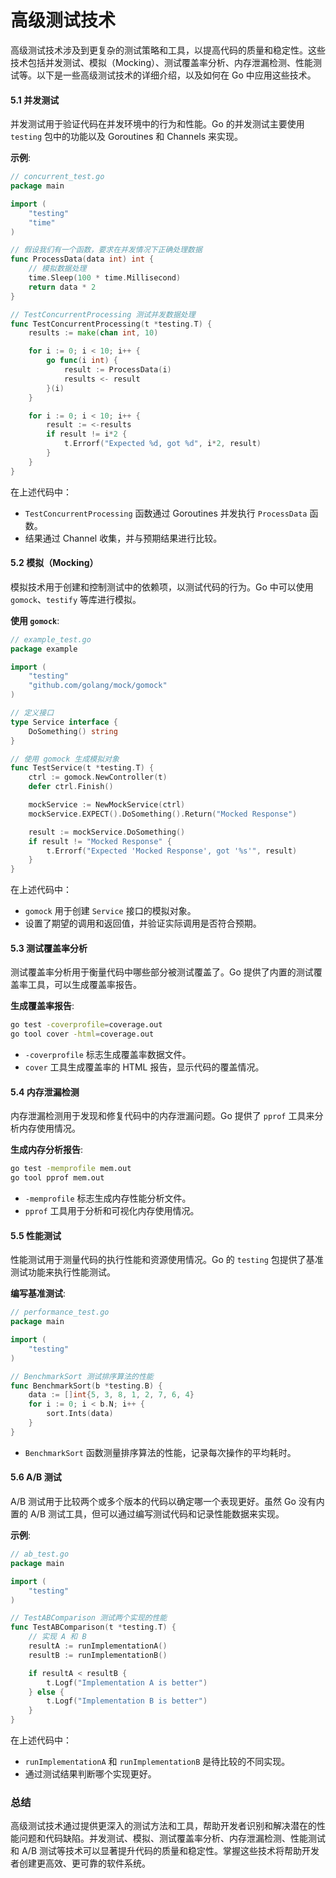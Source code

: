 # 高级测试技术


高级测试技术涉及到更复杂的测试策略和工具，以提高代码的质量和稳定性。这些技术包括并发测试、模拟（Mocking）、测试覆盖率分析、内存泄漏检测、性能测试等。以下是一些高级测试技术的详细介绍，以及如何在 Go 中应用这些技术。

#### 5.1 并发测试

并发测试用于验证代码在并发环境中的行为和性能。Go 的并发测试主要使用 `testing` 包中的功能以及 Goroutines 和 Channels 来实现。

**示例**:
```go
// concurrent_test.go
package main

import (
    "testing"
    "time"
)

// 假设我们有一个函数，要求在并发情况下正确处理数据
func ProcessData(data int) int {
    // 模拟数据处理
    time.Sleep(100 * time.Millisecond)
    return data * 2
}

// TestConcurrentProcessing 测试并发数据处理
func TestConcurrentProcessing(t *testing.T) {
    results := make(chan int, 10)

    for i := 0; i < 10; i++ {
        go func(i int) {
            result := ProcessData(i)
            results <- result
        }(i)
    }

    for i := 0; i < 10; i++ {
        result := <-results
        if result != i*2 {
            t.Errorf("Expected %d, got %d", i*2, result)
        }
    }
}
```

在上述代码中：
- `TestConcurrentProcessing` 函数通过 Goroutines 并发执行 `ProcessData` 函数。
- 结果通过 Channel 收集，并与预期结果进行比较。

#### 5.2 模拟（Mocking）

模拟技术用于创建和控制测试中的依赖项，以测试代码的行为。Go 中可以使用 `gomock`、`testify` 等库进行模拟。

**使用 `gomock`**:
```go
// example_test.go
package example

import (
    "testing"
    "github.com/golang/mock/gomock"
)

// 定义接口
type Service interface {
    DoSomething() string
}

// 使用 gomock 生成模拟对象
func TestService(t *testing.T) {
    ctrl := gomock.NewController(t)
    defer ctrl.Finish()

    mockService := NewMockService(ctrl)
    mockService.EXPECT().DoSomething().Return("Mocked Response")

    result := mockService.DoSomething()
    if result != "Mocked Response" {
        t.Errorf("Expected 'Mocked Response', got '%s'", result)
    }
}
```

在上述代码中：
- `gomock` 用于创建 `Service` 接口的模拟对象。
- 设置了期望的调用和返回值，并验证实际调用是否符合预期。

#### 5.3 测试覆盖率分析

测试覆盖率分析用于衡量代码中哪些部分被测试覆盖了。Go 提供了内置的测试覆盖率工具，可以生成覆盖率报告。

**生成覆盖率报告**:
```sh
go test -coverprofile=coverage.out
go tool cover -html=coverage.out
```

- `-coverprofile` 标志生成覆盖率数据文件。
- `cover` 工具生成覆盖率的 HTML 报告，显示代码的覆盖情况。

#### 5.4 内存泄漏检测

内存泄漏检测用于发现和修复代码中的内存泄漏问题。Go 提供了 `pprof` 工具来分析内存使用情况。

**生成内存分析报告**:
```sh
go test -memprofile mem.out
go tool pprof mem.out
```

- `-memprofile` 标志生成内存性能分析文件。
- `pprof` 工具用于分析和可视化内存使用情况。

#### 5.5 性能测试

性能测试用于测量代码的执行性能和资源使用情况。Go 的 `testing` 包提供了基准测试功能来执行性能测试。

**编写基准测试**:
```go
// performance_test.go
package main

import (
    "testing"
)

// BenchmarkSort 测试排序算法的性能
func BenchmarkSort(b *testing.B) {
    data := []int{5, 3, 8, 1, 2, 7, 6, 4}
    for i := 0; i < b.N; i++ {
        sort.Ints(data)
    }
}
```

- `BenchmarkSort` 函数测量排序算法的性能，记录每次操作的平均耗时。

#### 5.6 A/B 测试

A/B 测试用于比较两个或多个版本的代码以确定哪一个表现更好。虽然 Go 没有内置的 A/B 测试工具，但可以通过编写测试代码和记录性能数据来实现。

**示例**:
```go
// ab_test.go
package main

import (
    "testing"
)

// TestABComparison 测试两个实现的性能
func TestABComparison(t *testing.T) {
    // 实现 A 和 B
    resultA := runImplementationA()
    resultB := runImplementationB()

    if resultA < resultB {
        t.Logf("Implementation A is better")
    } else {
        t.Logf("Implementation B is better")
    }
}
```

在上述代码中：
- `runImplementationA` 和 `runImplementationB` 是待比较的不同实现。
- 通过测试结果判断哪个实现更好。

### 总结

高级测试技术通过提供更深入的测试方法和工具，帮助开发者识别和解决潜在的性能问题和代码缺陷。并发测试、模拟、测试覆盖率分析、内存泄漏检测、性能测试和 A/B 测试等技术可以显著提升代码的质量和稳定性。掌握这些技术将帮助开发者创建更高效、更可靠的软件系统。